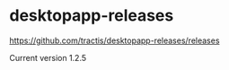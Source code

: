 # desktopapp-releases

https://github.com/tractis/desktopapp-releases/releases

Current version 1.2.5
